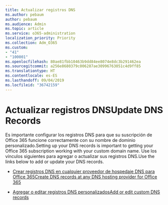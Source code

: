 ```yaml
---
title: Actualizar registros DNS
ms.author: pebaum
author: pebaum
ms.audience: Admin
ms.topic: article
ms.service: o365-administration
localization_priority: Priority
ms.collection: Adm_O365
ms.custom:
- "41"
- "100001"
ms.openlocfilehash: 80ae81fbb10463b9dd84ee8074e8dc3b291462ea
ms.sourcegitcommit: a256e8680379c006287ae30996763051c4d9ff85
ms.translationtype: HT
ms.contentlocale: es-ES
ms.lasthandoff: 09/04/2019
ms.locfileid: "36742159"
---
```

# <a name="update-dns-records"></a><span data-ttu-id="61bc5-102">Actualizar registros DNS</span><span class="sxs-lookup"><span data-stu-id="61bc5-102">Update DNS Records</span></span>

<span data-ttu-id="61bc5-103">Es importante configurar los registros DNS para que su suscripción de Office 365 funcione correctamente con su nombre de dominio personalizado.</span><span class="sxs-lookup"><span data-stu-id="61bc5-103">Setting up your DNS records is important to getting your Office 365 subscription working with your custom domain name.</span></span> <span data-ttu-id="61bc5-104">Use los vínculos siguientes para agregar o actualizar sus registros DNS.</span><span class="sxs-lookup"><span data-stu-id="61bc5-104">Use the links below to add or update your DNS records.</span></span>
  
- [<span data-ttu-id="61bc5-105">Crear registros DNS en cualquier proveedor de hospedaje DNS para Office 365</span><span class="sxs-lookup"><span data-stu-id="61bc5-105">Create DNS records at any DNS hosting provider for Office 365</span></span>](https://docs.microsoft.com/office365/admin/get-help-with-domains/create-dns-records-at-any-dns-hosting-provider)

- [<span data-ttu-id="61bc5-106">Agregar o editar registros DNS personalizados</span><span class="sxs-lookup"><span data-stu-id="61bc5-106">Add or edit custom DNS records</span></span>](https://docs.microsoft.com/office365/admin/dns/add-or-edit-custom-dns-records)
